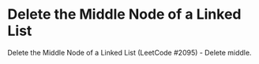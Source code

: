 # Delete the Middle Node of a Linked List

Delete the Middle Node of a Linked List (LeetCode #2095) - Delete middle.
